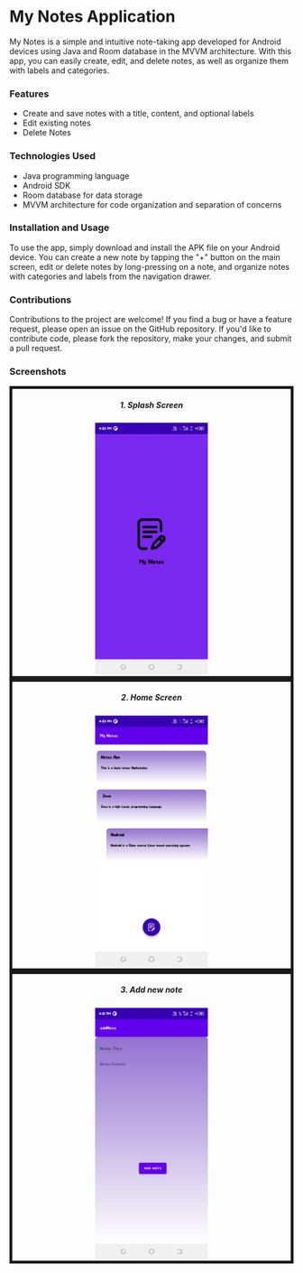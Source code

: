 # My Notes Application
My Notes is a simple and intuitive note-taking app developed for Android devices using Java and Room database in the MVVM architecture. With this app, you can easily create, edit, and delete notes, as well as organize them with labels and categories.

<h3>Features</h3>
<ul>
  <li>Create and save notes with a title, content, and optional labels</li>
  <li>Edit existing notes</li>
  <li>Delete Notes</li>
</ul>

<h3>Technologies Used</h3>
<ul>
  <li>Java programming language</li>
  <li>Android SDK</li>
  <li>Room database for data storage</li>
  <li>MVVM architecture for code organization and separation of concerns</li>
</ul>

<h3>Installation and Usage</h3>
To use the app, simply download and install the APK file on your Android device. You can create a new note by tapping the "+" button on the main screen, edit or delete notes by long-pressing on a note, and organize notes with categories and labels from the navigation drawer.

<h3>Contributions</h3>

Contributions to the project are welcome! If you find a bug or have a feature request, please open an issue on the GitHub repository. If you'd like to contribute code, please fork the repository, make your changes, and submit a pull request.

<h3>Screenshots</h3>

<div style="border: 5px solid; text-align: center;">
<h5>1. Splash Screen</h5>
<img src="/Screenshot/ss3.jpeg" style="display: inline-block; margin: 0 auto;width:200px" />
</div>

<div style="border: 5px solid; text-align: center;">
<h5>2. Home Screen</h5>
<img src="/Screenshot/ss2.jpeg" style="display: inline-block; margin: 0 auto;width:200px" />
</div>

<div style="border: 5px solid; text-align: center;">
<h5>3. Add new note</h5>
<img src="/Screenshot/ss1.jpeg" style="display: inline-block; margin: 0 auto;width:200px" />
</div>
